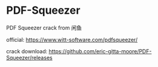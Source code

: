 # PDF-Squeezer
PDF Squeezer crack from 闲鱼

official: https://www.witt-software.com/pdfsqueezer/

crack download: https://github.com/eric-gitta-moore/PDF-Squeezer/releases
